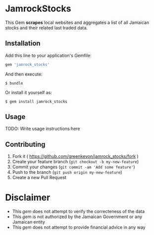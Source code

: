 
# JamrockStocks

This Gem **scrapes** local websites and aggregates a list of all Jamaican stocks and their related last traded data.

## Installation

Add this line to your application's Gemfile:

```ruby
gem 'jamrock_stocks'
```

And then execute:

    $ bundle

Or install it yourself as:

    $ gem install jamrock_stocks

## Usage

TODO: Write usage instructions here

## Contributing

1. Fork it ( https://github.com/greenkevon/jamrock_stocks/fork )
2. Create your feature branch (`git checkout -b my-new-feature`)
3. Commit your changes (`git commit -am 'Add some feature'`)
4. Push to the branch (`git push origin my-new-feature`)
5. Create a new Pull Request



# Disclaimer
* This *gem* does not attempt to verify the correcteness of the data
* This *gem* is not authorized by the Jamaican Government or any Jamaican entity
* This *gem* does not attempt to provide financial advice in any way
